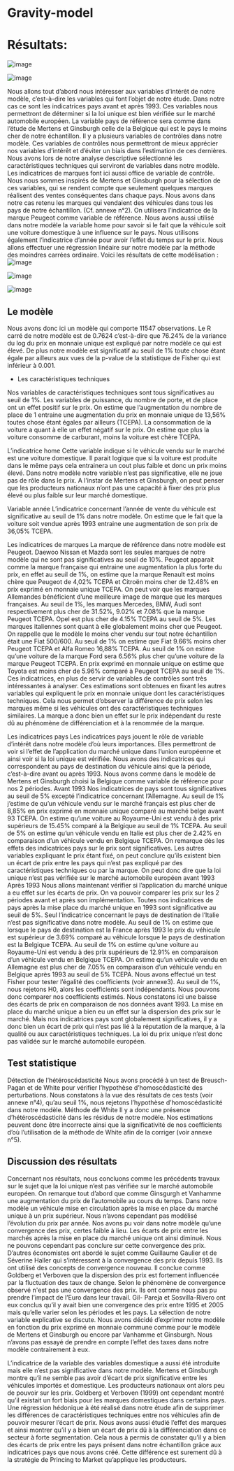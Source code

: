 # Gravity-model

# Résultats:
![image](https://user-images.githubusercontent.com/123311478/215502955-fa1450cd-4867-43ea-82da-4a60b2546531.png)




![image](https://user-images.githubusercontent.com/123311478/215503038-88440c59-1c19-42f6-a76e-14a1d155a079.png)


Nous allons tout d’abord nous intéresser aux variables d’intérêt de notre modèle, c’est-à-dire
les variables qui font l’objet de notre étude. Dans notre cas ce sont les indicatrices pays avant
et après 1993. Ces variables nous permettront de déterminer si la loi unique est bien vérifiée
sur le marché automobile européen. La variable pays de référence sera comme dans l’étude de
Mertens et Ginsburgh celle de la Belgique qui est le pays le moins cher de notre échantillon.
Il y a plusieurs variables de contrôles dans notre modèle. Ces variables de contrôles nous
permettront de mieux apprécier nos variables d’intérêt et d’éviter un biais dans l’estimation de
ces dernières. Nous avons lors de notre analyse descriptive sélectionné les caractéristiques
techniques qui serviront de variables dans notre modèle. Les indicatrices de marques font ici
aussi office de variable de contrôle. Nous nous sommes inspirés de Mertens et Ginsburgh
pour la sélection de ces variables, qui se rendent compte que seulement quelques marques
réalisent des ventes conséquentes dans chaque pays. Nous avons dans notre cas retenu les
marques qui vendaient des véhicules dans tous les pays de notre échantillon. (Cf. annexe n°2).
On utilisera l’indicatrice de la marque Peugeot comme variable de référence.
Nous avons aussi utilisé dans notre modèle la variable home pour savoir si le fait que la
véhicule soit une voiture domestique à une influence sur le pays. Nous utilisons également
l’indicatrice d’année pour avoir l’effet du temps sur le prix.
Nous allons effectuer une régression linéaire sur notre modèle par la méthode des moindres
carrées ordinaire. Voici les résultats de cette modélisation :
![image](https://user-images.githubusercontent.com/123311478/215503288-0dd23a30-5bf5-4e77-8fa7-dc221366799a.png)

![image](https://user-images.githubusercontent.com/123311478/215503477-3138f9ea-e012-407d-a94a-a740c5a12e25.png)

![image](https://user-images.githubusercontent.com/123311478/215503548-c6e106a7-1d51-4150-8f17-73f290e1a42b.png)

## Le modèle

Nous avons donc ici un modèle qui comporte 11547 observations. Le R carré de notre modèle
est de 0.7624 c’est-à-dire que 76.24% de la variance du log du prix en monnaie unique est
expliqué par notre modèle ce qui est élevé. De plus notre modèle est significatif au seuil de
1% toute chose étant égale par ailleurs aux vues de la p-value de la statistique de Fisher qui
est inférieur à 0.001.

- Les caractéristiques techniques

Nos variables de caractéristiques techniques sont tous significatives au seuil de 1%. Les
variables de puissance, du nombre de porte, et de place ont un effet positif sur le prix. On
estime que l’augmentation du nombre de place de 1 entraine une augmentation du prix en
monnaie unique de 13,56% toutes chose étant égales par ailleurs (TCEPA). La consommation
de la voiture a quant à elle un effet négatif sur le prix. On estime que plus la voiture
consomme de carburant, moins la voiture est chère TCEPA.

L’indicatrice home
Cette variable indique si le véhicule vendu sur le marché est une voiture domestique. Il parait
logique que si la voiture est produite dans le même pays cela entrainera un cout plus faible et
donc un prix moins élevé. Dans notre modèle notre variable n’est pas significative, elle ne
joue pas de rôle dans le prix. A l’instar de Mertens et Ginsburgh, on peut penser que les
producteurs nationaux n’ont pas une capacité à fixer des prix plus élevé ou plus faible sur leur
marché domestique.

Variable année
L’indicatrice concernant l’année de vente du véhicule est significative au seuil de 1% dans
notre modèle. On estime que le fait que la voiture soit vendue après 1993 entraine une
augmentation de son prix de 36,05% TCEPA.

Les indicatrices de marques
La marque de référence dans notre modèle est Peugeot. Daewoo Nissan et Mazda sont les
seules marques de notre modèle qui ne sont pas significatives au seuil de 10%.
Peugeot apparait comme la marque française qui entraine une augmentation la plus forte du
prix, en effet au seuil de 1%, on estime que la marque Renault est moins chère que Peugeot de
4,02% TCEPA et Citroën moins cher de 12.48% en prix exprimé en monnaie unique TCEPA.
On peut voir que les marques Allemandes bénéficient d’une meilleure image de marque que
les marques françaises. Au seuil de 1%, les marques Mercedes, BMW, Audi sont
respectivement plus cher de 31.52%, 9.02% et 7.08% que la marque Peugeot TCEPA. Opel
est plus cher de 4.15% TCEPA au seuil de 5%.
Les marques italiennes sont quant à elle globalement moins cher que Peugeot. On rappelle
que le modèle le moins cher vendu sur tout notre échantillon était une Fiat 500/600. Au seuil
de 1% on estime que Fiat 9.66% moins cher Peugeot TCEPA et Alfa Romeo 16,88% TCEPA.
Au seuil de 1% on estime qu’une voiture de la marque Ford sera 6.56% plus cher qu’une
voiture de la marque Peugeot TCEPA. En prix exprimé en monnaie unique on estime que
Toyota est moins cher de 5.96% comparé à Peugeot TCEPA au seuil de 1%.
Ces indicatrices, en plus de servir de variables de contrôles sont très intéressantes à analyser.
Ces estimations sont obtenues en fixant les autres variables qui expliquent le prix en monnaie
unique dont les caractéristiques techniques. Cela nous permet d’observer la différence de prix
selon les marques même si les véhicules ont des caractéristiques techniques similaires. La
marque a donc bien un effet sur le prix indépendant du reste dû au phénomène de
différenciation et à la renommée de la marque.

Les indicatrices pays
Les indicatrices pays jouent le rôle de variable d’intérêt dans notre modèle d’où leurs
importances. Elles permettront de voir si l’effet de l’application du marché unique dans
l’union européenne et ainsi voir si la loi unique est vérifiée. Nous avons des indicatrices qui
correspondent au pays de destination du véhicule ainsi que la période, c’est-à-dire avant ou après 1993.
Nous avons comme dans le modèle de Mertens et Ginsburgh choisi la Belgique
comme variable de référence pour nos 2 périodes.
Avant 1993
Nos indicatrices de pays sont tous significatives au seuil de 5% excepté l’indicatrice
concernant l’Allemagne.
Au seuil de 1% j’estime de qu’un véhicule vendu sur le marché français est plus cher de
8,85% en prix exprimé en monnaie unique comparé au marché belge avant 93 TCEPA.
On estime qu’une voiture au Royaume-Uni est vendu à des prix supérieurs de 15.45%
comparé à la Belgique au seuil de 1% TCEPA.
Au seuil de 5% on estime qu’un véhicule vendu en Italie est plus cher de 2.42% en
comparaison d’un véhicule vendu en Belgique TCEPA.
On remarque dès les effets des indicatrices pays sur le prix sont significatives. Les autres
variables expliquant le prix étant fixé, on peut conclure qu’ils existent bien un écart de prix
entre les pays qui n’est pas expliqué par des caractéristiques techniques ou par la marque. On
peut donc dire que la loi unique n’est pas vérifiée sur le marché automobile européen avant
1993
Après 1993
Nous allons maintenant vérifier si l’application du marché unique a eu effet sur les écarts de
prix. On va pouvoir comparer les prix sur les 2 périodes avant et après son implémentation.
Toutes nos indicatrices de pays après la mise place du marché unique en 1993 sont
significative au seuil de 5%. Seul l’indicatrice concernant le pays de destination de l’Italie
n’est pas significative dans notre modèle.
Au seuil de 1% on estime que lorsque le pays de destination est la France après 1993 le prix
du véhicule est supérieur de 3.69% comparé au véhicule lorsque le pays de destination est la
Belgique TCEPA.
Au seuil de 1% on estime qu’une voiture au Royaume-Uni est vendu à des prix supérieurs de
12.91% en comparaison d’un véhicule vendu en Belgique TCEPA.
On estime qu’un véhicule vendu en Allemagne est plus cher de 7.05% en comparaison d’un
véhicule vendu en Belgique après 1993 au seuil de 5% TCEPA.
Nous avons effectué un test Fisher pour tester l’égalité des coefficients (voir annexe3). Au
seuil de 1%, nous rejetons H0, alors les coefficients sont indépendants. Nous pouvons donc
comparer nos coefficients estimés.
Nous constatons ici une baisse des écarts de prix en comparaison de nos données avant 1993.
La mise en place du marché unique a bien eu un effet sur la dispersion des prix sur le marché.
Mais nos indicatrices pays sont globalement significatives, il y a donc bien un écart de prix
qui n’est pas lié à la réputation de la marque, à la qualité ou aux caractéristiques techniques.
La loi du prix unique n’est donc pas validée sur le marché automobile européen.

## Test statistique
Détection de l’hétéroscédasticité
Nous avons procédé à un test de Breusch-Pagan et de White pour vérifier l’hypothèse
d’homoscédasticité des perturbations. Nous constatons à la vue des résultats de ces tests (voir
annexe n°4), qu’au seuil 1%, nous rejetons l’hypothèse d’homoscédasticité dans notre
modèle.
Méthode de White
Il y a donc une présence d’hétéroscédasticité dans les résidus de notre modèle. Nos
estimations peuvent donc être incorrecte ainsi que la significativité de nos coefficients d’où
l’utilisation de la méthode de White afin de la corriger (voir annexe n°5).

## Discussion des résultats 
Concernant nos résultats, nous concluons comme les précédents travaux sur le sujet que la loi
unique n’est pas vérifiée sur le marché automobile européen.
On remarque tout d’abord que comme Ginsgurgh et Vanhamme une augmentation du prix de
l’automobile au cours du temps. Dans notre modèle un véhicule mise en circulation après la
mise en place du marché unique à un prix supérieur. Nous n’avons cependant pas modélisé
l’évolution du prix par année.
Nos avons pu voir dans notre modèle qu’une convergence des prix, certes faible à lieu. Les
écarts de prix entre les marchés après la mise en place du marché unique ont ainsi diminué.
Nous ne pouvons cependant pas conclure sur cette convergence des prix. D’autres
économistes ont abordé le sujet comme Guillaume Gaulier et de Séverine Haller qui
s’intéressent à la convergence des prix depuis 1993. Ils ont utilisé des concepts de
convergence nouveau. Il conclue comme Goldberg et Verboven que la dispersion des prix est
fortement influencée par la fluctuation des taux de change. Selon le phénomène de
convergence observé n'est pas une convergence des prix. Ils ont comme nous pas pu prendre
l’impact de l’Euro dans leur travail. Gil- Pareja et Sosvilla-Rivero ont eux conclus qu’il y
avait bien une convergence des prix entre 1995 et 2005 mais qu’elle varier selon les périodes
et les pays.
La sélection de notre variable explicative se discute. Nous avons décidé d’exprimer notre
modèle en fonction du prix exprimé en monnaie commune comme pour le modèle de Mertens
et Ginsburgh ou encore par Vanhamme et Ginsburgh. Nous n’avons pas essayé de prendre en
compte l’effet des taxes dans notre modèle contrairement à eux. 

L’indicatrice de la variable des variables domestique a aussi été introduite mais elle n’est pas
significative dans notre modèle. Mertens et Ginsburgh montre qu’il ne semble pas avoir
d’écart de prix significative entre les véhicules importés et domestique. Les producteurs
nationaux ont alors peu de pouvoir sur les prix. Goldberg et Verboven (1999) ont cependant
montré qu’il existait un fort biais pour les marques domestiques dans certains pays.
Une régression hédonique à été réalisé dans notre étude afin de supprimer les différences de
caractéristiques techniques entre nos véhicules afin de pouvoir mesurer l’écart de prix. Nous
avons aussi étudié l’effet des marques et ainsi montrer qu’il y a bien un écart de prix dû à la
différenciation dans ce secteur à forte segmentation.
Cela nous à permis de constater qu’il y a bien des écarts de prix entre les pays présent dans
notre échantillon grâce aux indicatrices pays que nous avons créé. Cette différence est
surement dû à la stratégie de Princing to Market qu’applique les producteurs.
